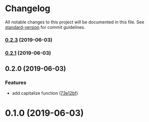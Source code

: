 # Changelog

All notable changes to this project will be documented in this file. See [standard-version](https://github.com/conventional-changelog/standard-version) for commit guidelines.

### [0.2.3](https://github.com/cheer4chai/cheer/compare/v0.2.2...v0.2.3) (2019-06-03)



### [0.2.1](https://github.com/cheer4chai/cheer/compare/v0.2.0...v0.2.1) (2019-06-03)



## 0.2.0 (2019-06-03)


### Features

* add capitalize function ([73e12bf](https://github.com/cheer4chai/cheer/commit/73e12bf))

# 0.1.0 (2019-06-03)
